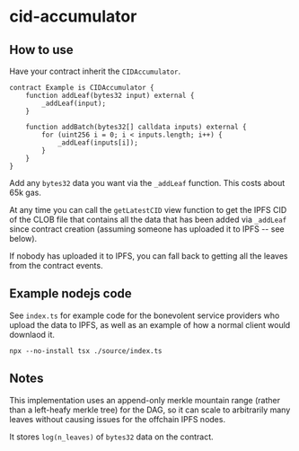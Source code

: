 # cid-accumulator

## How to use

Have your contract inherit the `CIDAccumulator`.

```solidity
contract Example is CIDAccumulator {
    function addLeaf(bytes32 input) external {
        _addLeaf(input);
    }

    function addBatch(bytes32[] calldata inputs) external {
        for (uint256 i = 0; i < inputs.length; i++) {
            _addLeaf(inputs[i]);
        }
    }
}
```

Add any `bytes32` data you want via the `_addLeaf` function. This costs about 65k gas.

At any time you can call the `getLatestCID` view function to get the IPFS CID of the CLOB file that contains all the data that has been added via `_addLeaf` since contract creation (assuming someone has uploaded it to IPFS -- see below).

If nobody has uploaded it to IPFS, you can fall back to getting all the leaves from the contract events.

## Example nodejs code

See `index.ts` for example code for the bonevolent service providers who upload the data to IPFS, as well as an example of how a normal client would downlaod it.

`npx --no-install tsx ./source/index.ts`

## Notes

This implementation uses an append-only merkle mountain range (rather than a left-heafy merkle tree) for the DAG, so it can scale to arbitrarily many leaves without causing issues for the offchain IPFS nodes.

It stores `log(n_leaves)` of `bytes32` data on the contract.
